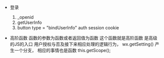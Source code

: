 - 登录
    1. _openid
    2. getUserInfo
    3. button
    type = "bindUserInfo"
    auth session cookie

- 高阶函数
  函数的参数为函数或者返回值为函数 这个函数就是高阶函数 是高级的JS的入口
  用户授权与否及接下来相应处理的逻辑行为，
  wx.getSetting() 产生一个分支， 相应的事情也是函数
  this.getScope();